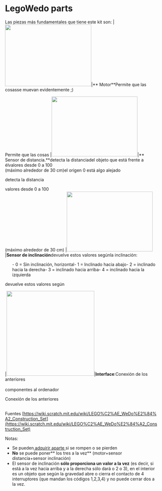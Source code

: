 
# LegoWedo parts

Las piezas más fundamentales que tiene este kit son:
|<img src="https://wiki.scratch.mit.edu/w/images/Legomotor.jpg" width="285" height="203" />|** Motor**Permite que las cosasse muevan evidentemente ;)

Permite que las cosas
|<img src="https://wiki.scratch.mit.edu/w/images/LEGO-WeDo-distance-sensor.jpg" width="284" height="197" />|**  Sensor de distancia.**detecta la distanciadel objeto que está frente a élvalores desde 0 a 100 <br />(máximo alrededor de 30 cm)el origen 0 está algo alejado

detecta la distancia

valores desde 0 a 100 <br />(máximo alrededor de 30 cm)
|<img src="https://wiki.scratch.mit.edu/w/images/Tiltsensor.jpg" width="284" height="197" />|**Sensor de inclinación**devuelve estos valores segúnla inclinación:<ul>- 0 = Sin inclinación, horizontal- 1 = Inclinado hacia abajo- 2 = inclinado hacia la derecha- 3 = inclinado hacia arriba- 4 = inclinado hacia la izquierda</ul>

devuelve estos valores según


|<img src="https://wiki.scratch.mit.edu/w/images/Legowedohub.jpg" width="290" height="279" />|**Interface**:Conexión de los anteriores<br /><br />componentes al ordenador

Conexión de los anteriores<br /><br />

Fuentes [https://wiki.scratch.mit.edu/wiki/LEGO%C2%AE_WeDo%E2%84%A2_Construction_Set](https://wiki.scratch.mit.edu/wiki/LEGO%C2%AE_WeDo%E2%84%A2_Construction_Set)

Notas:

- Se pueden[ adquirir aparte ](http://www.ro-botica.com/tienda/LEGO-Education/LEGO-WeDo/)si se rompen o se pierden
- **No** se puede poner** los tres a la vez** (motor+sensor distancia+sensor inclinación)
- El sensor de inclinación **sólo proporciona un valor a la vez** (es decir, si está a la vez hacia arriba y a la derecha sólo dará o 2 o 3), en el interior es un objeto que según la gravedad abre o cierra el contacto de 4 interruptores (que mandan los códigos 1,2,3,4) y no puede cerrar dos a la vez.





